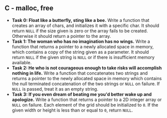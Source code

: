 ## C - malloc, free

- **Task 0: Float like a butterfly, sting like a bee.** Write a function that creates an array of chars, and initializes it with a specific char. It should return `NULL` if the size given is zero or the array fails to be created. Otherwise it should return a pointer to the array.
- **Task 1: The woman who has no imagination has no wings.** Write a function that returns a pointer to a newly allocated space in memory, which contains a copy of the string given as a parameter. It should return `NULL` if the given string is `NULL` or if there is insufficient memory available.
- **Task 2: He who is not courageous enough to take risks will accomplish nothing in life.** Write a function that concatenates two strings and returns a pointer to the newly allocated space in memory which contains the null terminated concatenation of the two strings or `NULL` on failure. If `NULL` is passed, treat it as an empty string.
- **Task 3: If you even dream of beating me you'd better wake up and apologize.** Write a function that returns a pointer to a 2D integer array or `NULL` on failure. Each element of the grid should be initialized to `0`. If the given width or height is less than or equal to `0`, return `NULL`.
